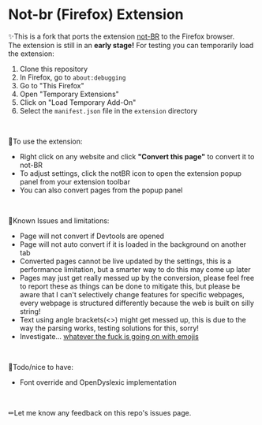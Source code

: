 # Not-br (Firefox) Extension
✨This is a fork that ports the extension [not-BR](https://github.com/axoletl/not-br/) to the Firefox browser.  
The extension is still in an **early stage!** 
For testing you can temporarily load the extension:
1. Clone this repository
2. In Firefox, go to `about:debugging`
3. Go to "This Firefox"
4. Open "Temporary Extensions"
5. Click on "Load Temporary Add-On"
6. Select the `manifest.json` file in the `extension` directory
  
<br />

💽To use the extension:
- Right click on any website and click **"Convert this page"** to convert it to not-BR
- To adjust settings, click the notBR icon to open the extension popup panel from your extension toolbar
- You can also convert pages from the popup panel
  
<br />

📑Known Issues and limitations:
- Page will not convert if Devtools are opened
- Page will not auto convert if it is loaded in the background on another tab
- Converted pages cannot be live updated by the settings, this is a performance limitation, but a smarter way to do this may come up later
- Pages may just get really messed up by the conversion, please feel free to report these as things can be done to mitigate this, but please be aware that I can't selectively change features for specific webpages, every webpage is structured differently because the web is built on silly string!
- Text using angle brackets(<>) might get messed up, this is due to the way the parsing works, testing solutions for this, sorry!
- Investigate... [whatever the fuck is going on with emojis](https://twitter.com/subspacesk8r/status/1530388045576278017)
  
<br />
  
🥺Todo/nice to have:
- Font override and OpenDyslexic implementation
  
<br />
  
✏Let me know any feedback on this repo's issues page.
